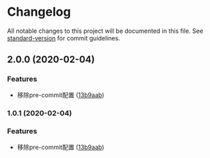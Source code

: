 # Changelog

All notable changes to this project will be documented in this file. See [standard-version](https://github.com/conventional-changelog/standard-version) for commit guidelines.

## 2.0.0 (2020-02-04)


### Features

* 移除pre-commit配置 ([13b9aab](https://github.com/chenliang123/learngit/commit/13b9aab818a6682ab54fff2c4cdaf1094b09f549))

### 1.0.1 (2020-02-04)


### Features

* 移除pre-commit配置 ([13b9aab](https://github.com/chenliang123/learngit/commit/13b9aab818a6682ab54fff2c4cdaf1094b09f549))
